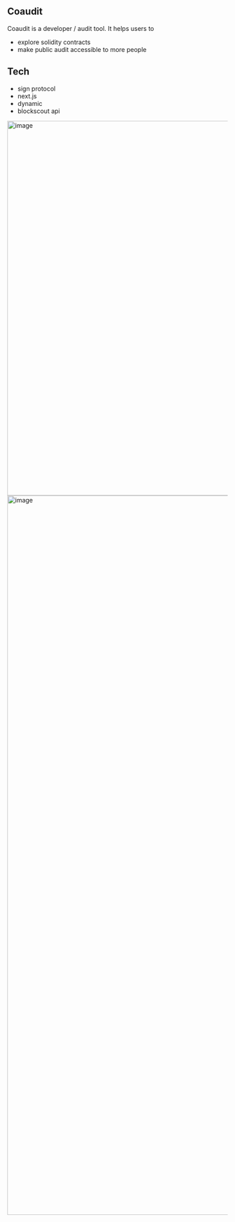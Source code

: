 ## Coaudit

Coaudit is a developer / audit tool.
It helps users to 
- explore solidity contracts
- make public audit accessible to more people

## Tech 
- sign protocol
- next.js
- dynamic
- blockscout api

<img width="1508" height="854" alt="image" src="https://github.com/user-attachments/assets/403e18cc-faa8-4ff3-8e81-504729789a60" />

<img width="3024" height="1640" alt="image" src="https://github.com/user-attachments/assets/377256ce-da57-48fd-8e87-b427941b53d9" />
